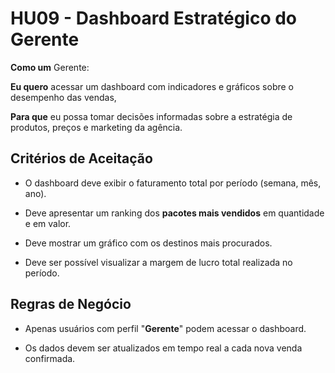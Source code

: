 # HU09 - Dashboard Estratégico do Gerente

**Como um** Gerente:

**Eu quero** acessar um dashboard com indicadores e gráficos sobre o desempenho das vendas,  

**Para que** eu possa tomar decisões informadas sobre a estratégia de produtos, preços e marketing da agência.  

## Critérios de Aceitação

- O dashboard deve exibir o faturamento total por período (semana, mês, ano).  

- Deve apresentar um ranking dos **pacotes mais vendidos** em quantidade e em valor.  

- Deve mostrar um gráfico com os destinos mais procurados.  

- Deve ser possível visualizar a margem de lucro total realizada no período.  

## Regras de Negócio

- Apenas usuários com perfil "**Gerente**" podem acessar o dashboard.  

- Os dados devem ser atualizados em tempo real a cada nova venda confirmada.  
